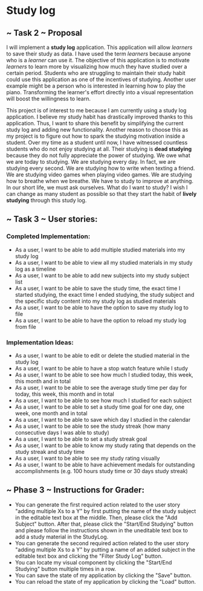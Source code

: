 # Study log

## ~ Task 2 ~ Proposal
<T>I will implement a **study log** application. This application will 
allow *learners* to save their study as data.
I have used the term *learners* because anyone who is a *learner*
can use it.
<T>The objective of this application is to motivate
*learners* to learn more by visualizing how much they have studied 
over a certain period. Students who are struggling to maintain their
study habit could use this application as one of the incentives of studying. 
Another user example might be a
person who is interested in learning how to play the piano. Transforming the learner's
effort directly into a visual representation will boost the willingness to
learn. 


<T>This project is of interest to me because I am currently using a
study log application. I believe my study habit has drastically 
improved thanks to this application. Thus, I want to share 
this benefit by simplifying the current study log and adding new functionality. 
Another reason to choose this as my project is to figure out how to 
spark the studying motivation inside a student. Over my time as a student 
until now, I have witnessed countless students who do not enjoy studying at all. 
Their studying is **dead studying** because they do not fully appreciate the 
power of studying. We owe what we are today to studying. 
We are studying every day. In fact, we are studying every second. 
We are studying how to write when texting a friend. We are
studying video games when playing video games. We are studying 
how to breathe when we breathe. We have to study to improve at anything.
In our short life, we must ask ourselves. What do I want to study? 
I wish I can change as many student as possible so that they start the 
habit of **lively studying** through this study log.

## ~ Task 3 ~ User stories:

### Completed Implementation:
- As a user, I want to be able to add multiple studied materials into my study log
- As a user, I want to be able to view all my studied materials in my study log as a timeline
- As a user, I want to be able to add new subjects into my study subject list
- As a user, I want to be able to save the study time, the exact time I started studying, the exact time I ended
studying, the study subject and the specific study content into my study log as studied materials
- As a user, I want to be able to have the option to save my study log to file
- As a user, I want to be able to have the option to reload my study log from file

### Implementation Ideas:
- As a user, I want to be able to edit or delete the studied material in the study log
- As a user, I want to be able to have a stop watch feature while I study
- As a user, I want to be able to see how much I studied today, this week, this month and in total
- As a user, I want to be able to see the average study time per day for today, this week, this month and in total
- As a user, I want to be able to see how much I studied for each subject
- As a user, I want to be able to set a study time goal for one day, one week, one month and in total
- As a user, I want to be able to save which day I studied in the calendar
- As a user, I want to be able to see the study streak (how many consecutive days I was able to study)
- As a user, I want to be able to set a study streak goal 
- As a user, I want to be able to know my study rating that depends on the study streak and study time 
- As a user, I want to be able to see my study rating visually
- As a user, I want to be able to have achievement medals for outstanding accomplishments (e.g. 100 hours study time or 30 days
  study streak)

## ~ Phase 3 ~ Instructions for Grader:
- You can generate the first required action related to 
the user story "adding multiple Xs to a Y" by first putting
the name of the study subject in the editable text box at
the middle. Then, please click the "Add Subject" button. 
After that, please click the "Start/End Studying" button 
and please follow the instructions shown in the uneditable 
text box to add a study material in the StudyLog.
- You can generate the second required action related to 
the user story "adding multiple Xs to a Y" by putting a name
of an added subject in the editable text box and clicking 
the "Filter Study Log" button.
- You can locate my visual component by clicking the
  "Start/End Studying" button multiple times in a row.
- You can save the state of my application by clicking the
  "Save" button.
- You can reload the state of my application by clicking the
  "Load" button.